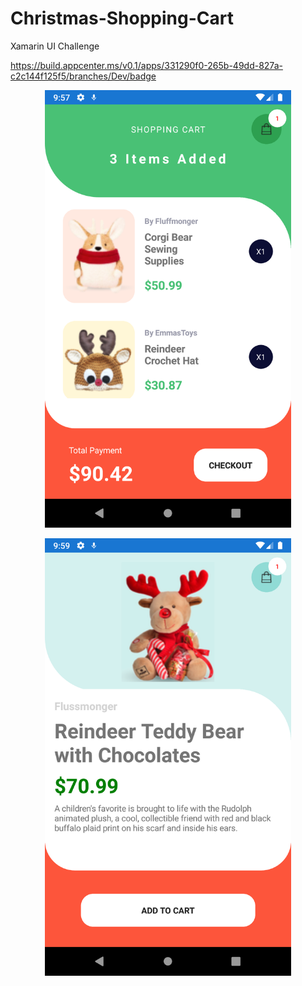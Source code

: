 # Christmas-Shopping-Cart
Xamarin UI Challenge

https://build.appcenter.ms/v0.1/apps/331290f0-265b-49dd-827a-c2c144f125f5/branches/Dev/badge

<p align="center">
<img src="Images/Cart.png" height="700" title="Christmas"/>
</p>

<p align="center">
<img src="Images/Detail.png" height="700" title="Christmas"/>
</p>
